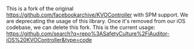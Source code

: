 This is a fork of the original https://github.com/facebookarchive/KVOController with SPM support. We are deprecating the usage of this library. Once it's removed from our iOS codebase, we can delete this fork. This is the current usage: https://github.com/search?q=repo%3ASafetyCulture%2FiAuditor-iOS%20KVOController&type=code
